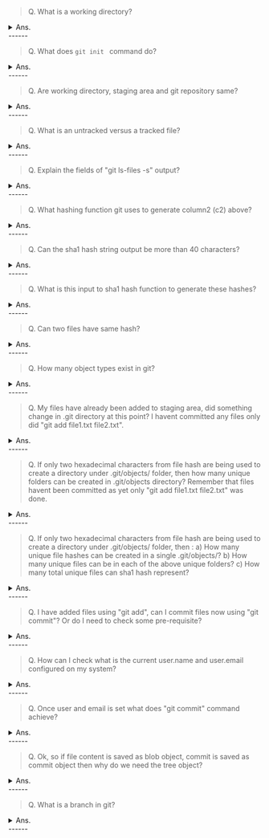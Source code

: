 > Q. What is a working directory?
<details><summary>Ans.</summary>
<p>

```
It is the directory from where "git init" was run.
If "git init" was run from within "/apps/myDir" then "/apps/myDir/" is working directory.
$ pwd
/apps/
$ mkdir myDir
$ cd /apps/myDir
$ git init
```
</p>
</details>
------

> Q. What does ```git init ``` command do?
<details><summary>Ans.</summary>
<p>

```
git init creates a .git folder inside the folder from where the "git init" was run.
If "git init" was run from "/apps/myDir" then 
we will see "/apps/myDir/.git" folder after running init.
.git is the folder which git uses to track the 
various objects within a working directory (/apps/myDir/ in our case).
```
</p>
</details>
------

> Q. Are working directory, staging area and git repository same?
<details><summary>Ans.</summary>
<p>

```
Different. Between a file creation and until its committed it in git repo,
it is present in either one or more of these directories:

1) Working Directory:
This is where you ran git init command (has .git folder)
This is where you create the files/folders. Basically your code folder.

2) Staging Area:
This is where file gets added by using add command.
Exa. git add <filename> adds file to staging area.

3) Git Repository:
This is where file gets addded once an added file gets committed using commit command.
Exa. git commit -m "Message"
```
</p>
</details>
------

> Q. What is an untracked versus a tracked file?
<details><summary>Ans.</summary>
<p>

```
1) Untracked files:
Files which have been created by user but not added
to staging area using "git add". Untracked files are
shown in red in "git status" output.

2) Tracked files:
Files which have been addded to staging area but
haven't been committed as yet. Only "git add" has
been performed on these files, not "git commit".
Tracked files are shown in green in "git status" output.
```
</p>
</details>
------

> Q. Explain the fields of "git ls-files -s" output?
<details><summary>Ans.</summary>
<p>

```
c1     c2                                       c3      c4
100644 e69de29bb2d1d6434b8b29ae775ad8c2e48c5391 0       file1.txt

Below are explanation of c1, c2, c3 and c4:
1) 100644    - c1 defines type of file and its permission
               (100 being regular file 644 being it permission out of 777)
2) e69de2... - c2 this is the hash of the file1.txt
3) 0         - c3 denotes how many versions of files exist in 
               the repo. 0 denotes 0th version (only one version)
4) file1.txt - c4 is the file name in staging area.
```
</p>
</details>
------

> Q. What hashing function git uses to generate column2 (c2) above?
<details><summary>Ans.</summary>
<p>

```
SHA1. Its output is a 40 characters long hexadecimal string
```
</p>
</details>
------

> Q. Can the sha1 hash string output be more than 40 characters?
<details><summary>Ans.</summary>
<p>

```
No. Since SHA1 generates 160 bits long hash and each character 
in hash string is a hexadecimal char (4 bits), hence
the hashing string can't be greater or less than 40 characters.
160 bits hash output / 4 bits to represent one hexadecimal character = 40 hexadecimal characters.
```
</p>
</details>
------

> Q. What is this input to sha1 hash function to generate these hashes?
<details><summary>Ans.</summary>
<p>

```
The hash is generated using 4 elements:
- type of object being staged/tracked.
- size of object
- padding null character '\0'
- file content.
```
</p>
</details>
------

> Q. Can two files have same hash?
<details><summary>Ans.</summary>
<p>

```
Yes, if the object type, size and content of two files is same then their hash will be equal.
```
</p>
</details>
------

> Q. How many object types exist in git?
<details><summary>Ans.</summary>
<p>

```
There are four types of object:
1) blob - is used to store file data- it is generally a file.
2) commit - holds metadata for each change introduced in the repos. 
            It includes author, committer, commit-data, and log- messages.
3) tree - this is to reference filenames for the object types (files) and their hashes.
4) tag - arbitrary human-readable name to a specific object usually a commit.
```
</p>
</details>
------

> Q. My files have already been added to staging area, 
did something change in .git directory at this point?
I havent committed any files only did "git add file1.txt file2.txt".
<details><summary>Ans.</summary>
<p>

```
Once "git add" has been run, hash of the file objects gets created which can be
checkd using "git ls-files -s".

For every hash (therefore object) a directory/file gets created in .git/ folder. 
The naming convention of the file is as follows:

For a hash e69de29bb2d1d6434b8b29ae775ad8c2e48c5391 following will be dir structure:

$ workingDirectory/.git/<firstTwoHashCharacters/<Last38HasCharactersFileName>

$ /apps/myDir/.git/objects/e6/9de29bb2d1d6434b8b29ae775ad8c2e48c5391
```
</p>
</details>
------

> Q. If only two hexadecimal characters from file hash are being used to create a directory under .git/objects/ folder,
then how many unique folders can be created in .git/objects directory?
Remember that files havent been committed as yet only "git add file1.txt file2.txt" was done.
<details><summary>Ans.</summary>
<p>

```
Bit of bit theory first:

Let's say you have one bit "X" to represent folder name, 
then you have only two options, either 0 or 1, which can be stored in "X". 
Hence only two folderNames are possible with a single bit "X".
i.e folderName 0 and folderName 1.

If you had 2 bits "XY" to represent folder name, 
now you can assign four folder names i.e. 00, 01, 10 and 11.

3 bits "XYZ", can assign eight folder names. 
i.e. 000, 001, 010, 011, 100, 101, 110, 111.

So having a total of N placeholders ( length("XYZ....") = N) 
where each one of these N placeholders can carry one out of M values
( M=2 in case of bit i.e. 0 or 1), will
make (M exponent N) naming values.

In above examples of "X", "XY" and "XYZ" we got
2 exp 1= 2 for "X" where M=2 (either 0 or 1) and N=1 length of "X"
2 exp 2= 4 for "XY" where M=2 (either 0 or 1) and N=3 length of "XY"
2 exp 3= 8 for "XYZ"... and so on 

With that under belt we know in case of git, it chooses first two hexadecimal
characters as folder name. Since each hexadecimal character is 4 bits long,
so in total git can use 4+4 = 8 bits to represent each folder. 

Hence total folders will be 2 exp N = 2 exp 8 = 256 folders.
$ workingDirectory/.git/<firstTwoHashCharacters/<Last38HasCharactersFileName>

In our example by adding file to staging area git 
created below directory and put a single file in it. 
Since the hash for our file was e69de29bb2d1d6434b8b29ae775ad8c2e48c5391, 
hence filename was created as:
/apps/myDir/.git/objects/e6/9de29bb2d1d6434b8b29ae775ad8c2e48c5391

where "e6" is folder and remaining 38 were used as filename.
```
</p>
</details>
------

> Q. If only two hexadecimal characters from file hash 
are being used to create a directory under .git/objects/ folder, then :
  a) How many unique file hashes can be created in a single .git/objects/<aGivenDirectory>?
  b) How many unique files can be in each of the above unique folders?
  c) How many total unique files can sha1 hash represent?
<details><summary>Ans.</summary>
<p>

```
If two char are used for folder name from the file hash
hence we have 
M = 2 (either 0 or 1)
N = 2 char * 4 bits per hex char

Hence, a total of 2 exp 8 = 256 folders.


Number of unique files per folder will be:
M = 2
N = 38 char * 4 bits per hex char

Hence a toal of 2 exp 152 unique files per folder.

Total number of unique folder/file combination will then be:
Total unique folders * Total unique files per folder
= (256) * (2 exp 152) ...... (xx)


Not surpisingly this is actually 2 exp 160 where 160 bits
was how long a sha1 hash was.

Since 256 = 2 exp 8
hence (xx) above becomes (2 exp 8) * (2 exp 152) = 2 exp (8+152) = 2 exp 160
```
</p>
</details>
------

> Q. I have added files using "git add", can I commit files now using "git commit"?
Or do I need to check some pre-requisite?
<details><summary>Ans.</summary>
<p>

```
If user.name and user.email is already configured then there is no pre-req needed
to commit files. If not, we need to configure user name and email.
```
</p>
</details>
------

> Q. How can I check what is the current user.name and user.email
configured on my system?
<details><summary>Ans.</summary>
<p>

```bash
#Using "git config" command
$ git config user.name
$ git config user.email
$ git config --list | grep user
```
</p>
</details>
------

> Q. Once user and email is set what does "git commit" command achieve?
<details><summary>Ans.</summary>
<p>

```
"git commit" achieves following:

1) Save the files from staging area to the git repository (or database if you want to call it).

2) Creates additional hash objects to track the commit, mainly:
   a) Commit object: Has details like which author name and email, committer name,
      parent hash (previous commit to current commit) and email and tree object for this commit. 
   b) Tree object: contains the reference of all the files and their types
      which were committed as part of this commit.

##Below is the content of a commit object which shows reference to tree, author and committer
$git cat-file -p <hash of commit object>
tree 05ca2475d3c2f22ff8835bb202c56b174603c5ff
author Your Name <you@example.com> 1609628181 +0000
committer Your Name <you@example.com> 1609628181 +0000

#Tree object content showing the list of blobs and their names added as part of the commit.
$git cat-file -p <hash of tree object for above commit object first line>
100644 blob e69de29bb2d1d6434b8b29ae775ad8c2e48c5391    file1.txt
100644 blob e69de29bb2d1d6434b8b29ae775ad8c2e48c5391    file2.txt
```
</p>
</details>
------

> Q. Ok, so if file content is saved as blob object, commit is saved as commit object
then why do we need the tree object?
<details><summary>Ans.</summary>
<p>

```
A blob object is built using file content and 
some other "things" hashed together (object type [blob], size and null).
Tree object is a way to connect hash string to its filename, type and permissions.

#You can use below snippet to find each type of object 
#which gets created after a commit.
#
#
#/bin/bash
WORKDIR=$(pwd); 
OBJDIR=$WORKDIR/.git/objects/; 
cd ${OBJDIR};
clear;
echo;echo;
echo "|-> Obj Dir : "${OBJDIR}; 
find . -type f | while read fileName; 
do 
   HASH=`echo ${fileName}|sed "s/\.//g" | sed "s/\///g"` ;
   echo "|  |--> File Name: "${fileName}; 
   echo "|  |   |--> File Hash : "${HASH}; 
   echo "|  |   |--> File Type : "`git cat-file -t ${HASH}`;
   echo "|  |   |--> File Size : "`git cat-file -s ${HASH}` ; 
   echo "|  |   |--> File Data : ";
   git cat-file -p ${HASH}| while read line; 
   do 
      echo "|  |     "${line};
   done; 
   echo "|  | "; 
   echo "|  | ";
done; 
cd ${WORKDIR}

```
</p>
</details>
------

> Q. What is a branch in git?
<details><summary>Ans.</summary>
<p>

```bash
Branch is chain of commits which offshoot from the main development branch. 
```
</p>
</details>
------
